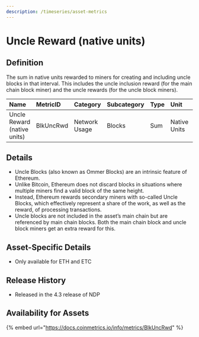 ```yaml
---
description: /timeseries/asset-metrics
---
```


# Uncle Reward \(native units\)

## Definition

The sum in native units rewarded to miners for creating and including uncle blocks in that interval. This includes the uncle inclusion reward \(for the main chain block miner\) and the uncle rewards \(for the uncle block miners\).

| Name | MetricID | Category | Subcategory | Type | Unit | Interval |
| :--- | :--- | :--- | :--- | :--- | :--- | :--- |
| Uncle Reward \(native units\) | BlkUncRwd | Network Usage | Blocks | Sum | Native Units | 1 block, 1 day |

## Details

* Uncle Blocks \(also known as Ommer Blocks\) are an intrinsic feature of Ethereum.
* Unlike Bitcoin, Ethereum does not discard blocks in situations where multiple miners find a valid block of the same height.
* Instead, Ethereum rewards secondary miners with so-called Uncle Blocks, which effectively represent a share of the work, as well as the reward, of processing transactions.
* Uncle blocks are not included in the asset’s main chain but are referenced by main chain blocks. Both the main chain block and uncle block miners get an extra reward for this.

## Asset-Specific Details

* Only available for ETH and ETC

## Release History

* Released in the 4.3 release of NDP

## Availability for Assets

{% embed url="https://docs.coinmetrics.io/info/metrics/BlkUncRwd" %}

